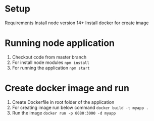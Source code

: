 # Setup
Requirements
Install node version 14+ 
Install docker for create image

# Running node application
1. Checkout code from master branch
2. For install node modules `npm install`
3. For running the application `npm start`
 
# Create docker image and run
1. Create Dockerfile in root folder of the application
2. For creating image run below command
      `docker build -t myapp .`
3. Run the image
       `docker run -p 8080:3000 -d myapp`
       
